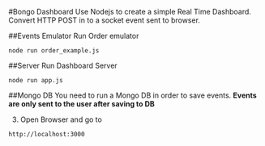 #Bongo Dashboard
Use Nodejs to create a simple Real Time Dashboard.
Convert HTTP POST in to a socket event sent to browser.

##Events Emulator
Run Order emulator
```
node run order_example.js
```

##Server
Run Dashboard Server
```
node run app.js
```

##Mongo DB
You need to run a Mongo DB in order to save events.
**Events are only sent to the user after saving to DB**

3. Open Browser and go to
```
http://localhost:3000
```
